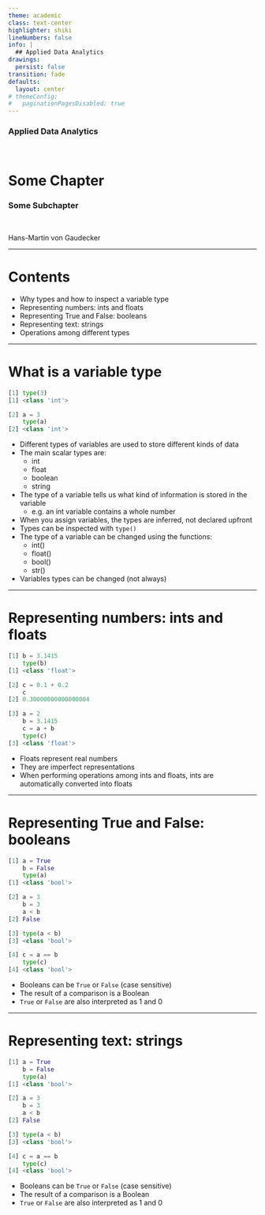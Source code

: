 ```yaml
---
theme: academic
class: text-center
highlighter: shiki
lineNumbers: false
info: |
  ## Applied Data Analytics
drawings:
  persist: false
transition: fade
defaults:
  layout: center
# themeConfig:
#   paginationPagesDisabled: true
---
```


### Applied Data Analytics

<br/>

# Some Chapter

### Some Subchapter

<br/>


Hans-Martin von Gaudecker

---

# Contents

- Why types and how to inspect a variable type
- Representing numbers: ints and floats
- Representing True and False: booleans
- Representing text: strings
- Operations among different types

---

# What is a variable type

<div class="flex gap-12">
<div>

```python
[1] type(3)
[1] <class 'int'>

[2] a = 3
    type(a)
[2] <class 'int'>
```


</div>
<div>

- Different types of variables are used to store different kinds of data
- The main scalar types are:
  - int
  - float
  - boolean
  - string
- The type of a variable tells us what kind of information is stored in the variable
  - e.g. an int variable contains a whole number
- When you assign variables, the types are inferred, not declared upfront
- Types can be inspected with `type()`
- The type of a variable can be changed using the functions:
  - int()
  - float()
  - bool()
  - str()
- Variables types can be changed (not always)

</div>
</div>


---

# Representing numbers: ints and floats

<div class="flex gap-12">
<div>

```python
[1] b = 3.1415
    type(b)
[1] <class 'float'>

[2] c = 0.1 + 0.2
    c
[2] 0.30000000000000004

[3] a = 2
    b = 3.1415
    c = a + b
    type(c)
[3] <class 'float'>
```


</div>
<div>

- Floats represent real numbers
- They are imperfect representations
- When performing operations among ints and floats,
  ints are automatically converted into floats

</div>
</div>

---

# Representing True and False: booleans

<div class="flex gap-8">
<div>

```python
[1] a = True
    b = False
    type(a)
[1] <class 'bool'>

[2] a = 3
    b = 3
    a < b
[2] False

[3] type(a < b)
[3] <class 'bool'>

[4] c = a == b
    type(c)
[4] <class 'bool'>
```

</div>
<div>

- Booleans can be `True` or `False` (case sensitive)
- The result of a comparison is a Boolean
- `True` or `False` are also interpreted as 1 and 0

</div>
</div>



---

# Representing text: strings

<div class="flex gap-8">
<div>

```python
[1] a = True
    b = False
    type(a)
[1] <class 'bool'>

[2] a = 3
    b = 3
    a < b
[2] False

[3] type(a < b)
[3] <class 'bool'>

[4] c = a == b
    type(c)
[4] <class 'bool'>
```

</div>
<div>

- Booleans can be `True` or `False` (case sensitive)
- The result of a comparison is a Boolean
- `True` or `False` are also interpreted as 1 and 0

</div>
</div>
